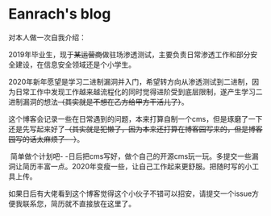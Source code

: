 # Eanrach's blog
对本人做一次自我介绍：

​	2019年毕业生，现于~~某运营商~~做驻场渗透测试，主要负责日常渗透工作和部分安全建设，在信息安全领域还是个小学生。

​	2020年新年愿望是学习二进制漏洞并入门，希望转方向从渗透测试到二进制，因为日常工作中发现工作越来越流程化的同时觉得进阶受到底层限制，遂产生学习二进制漏洞的想法~~（其实就是不想在乙方给甲方干活儿了）~~。

​	这个博客会记录一些在日常遇到的问题，本来打算自制一个cms，但是琢磨了一下还是先写起来好了~~（其实就是犯懒了，因为本来还打算在博客园写来的，但是博客园写的话太麻烦了- -）~~。

​	简单做个计划吧- -日后把cms写好，做个自己的开源cms玩一玩。多提交一些漏洞让简历丰富一点。2020年变瘦一些，让自己工作起来更舒服。把随时写的小工具上传。

​	如果日后有大佬看到这个博客觉得这个小伙子不错可以招安，请提交一个issue方便我联系您，简历就不直接放在这里了。

